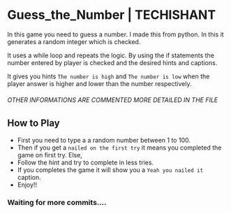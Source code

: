 # Guess_the_Number | TECHISHANT

In this game you need to guess a number. I made this from python. In this it generates a random integer which is checked.

It uses a while loop and repeats the logic. By using the if statements the number entered by player is checked and the desired hints and captions.

It gives you hints `The number is high` and `The number is low` when the player answer is higher and lower than the number respectively.
###### OTHER INFORMATIONS ARE COMMENTED MORE DETAILED IN THE FILE



## How to Play

 - First you need to type a a random number between 1 to 100.
 - Then if you get a `nailed on the first try` it means you completed the game on first try. Else,
 - Follow the hint and try to complete in less tries.
 - If you completes the game it will show you a `Yeah you nailed it` caption.
 - Enjoy!!


 ### Waiting for more commits....
